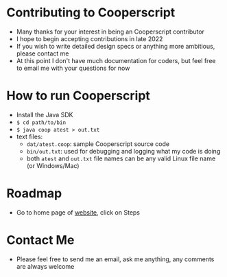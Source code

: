 # Contributing to Cooperscript
* Many thanks for your interest in being an Cooperscript contributor
* I hope to begin accepting contributions in late 2022
* If you wish to write detailed design specs or anything more ambitious, please contact me
* At this point I don't have much documentation for coders, but feel free to email me with your questions for now
# How to run Cooperscript
* Install the Java SDK
* `$ cd path/to/bin`
* `$ java coop atest > out.txt`
* text files:
  * `dat/atest.coop`: sample Cooperscript source code
  * `bin/out.txt`: used for debugging and logging what my code is doing
  * both `atest` and `out.txt` file names can be any valid Linux file name (or Windows/Mac)
# Roadmap
* Go to home page of [website](http://cooprimote.com), click on Steps
# Contact Me
* Please feel free to send me an email, ask me anything, any comments are always welcome
